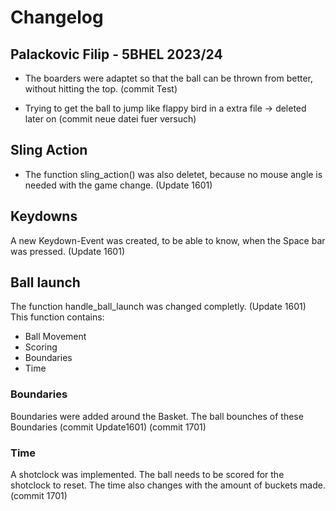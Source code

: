 # Changelog
## Palackovic Filip - 5BHEL 2023/24

* The boarders were adaptet so that the ball can be thrown from better, without hitting the top. (commit Test)

* Trying to get the ball to jump like flappy bird in a extra file -> deleted later on (commit neue datei fuer versuch)

## Sling Action 

* The function sling_action() was also deletet, because no mouse angle is needed with the game change. (Update 1601)

## Keydowns

A new Keydown-Event was created, to be able to know, when the Space bar was pressed. (Update 1601)

## Ball launch

The function handle_ball_launch was changed completly.  (Update 1601)
This function contains:
* Ball Movement
* Scoring
* Boundaries
* Time


### Boundaries
Boundaries were added around the Basket. The ball bounches of these Boundaries (commit Update1601) (commit 1701)

### Time
A shotclock was implemented. The ball needs to be scored for the shotclock to reset. The time also changes with the amount of buckets made. (commit 1701)
